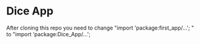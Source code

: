 # Dice App

After cloning this repo you need to change "import 'package:first_app/...'; " to "import 'package:Dice_App/...';
